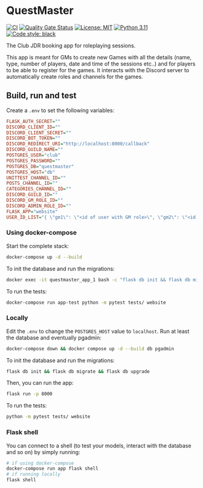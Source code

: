 # QuestMaster

[![CI](https://github.com/Club-JDR/questmaster/actions/workflows/ci.yml/badge.svg?branch=main)](https://github.com/Club-JDR/questmaster/actions/workflows/ci.yml)
[![Quality Gate Status](https://sonarcloud.io/api/project_badges/measure?project=Club-JDR_questmaster&metric=alert_status)](https://sonarcloud.io/dashboard?id=Club-JDR_questmaster)
[![License: MIT](https://img.shields.io/badge/License-MIT-yellow.svg)](https://opensource.org/licenses/MIT)
[![Python 3.11](https://img.shields.io/badge/python-3.11-blue.svg)](https://www.python.org/downloads/)
[![Code style: black](https://img.shields.io/badge/code%20style-black-000000.svg)](https://github.com/ambv/black)

The Club JDR booking app for roleplaying sessions.

This app is meant for GMs to create new Games with all the details (name, type, number of players, date and time of the sessions etc..) and for players to be able to register for the games. It interacts with the Discord server to automatically create roles and channels for the games.

## Build, run and test

Create a `.env` to set the following variables:

```ini
FLASK_AUTH_SECRET=""
DISCORD_CLIENT_ID=""
DISCORD_CLIENT_SECRET=""
DISCORD_BOT_TOKEN=""
DISCORD_REDIRECT_URI="http://localhost:8000/callback"
DISCORD_GUILD_NAME=""
POSTGRES_USER="club"
POSTGRES_PASSWORD=""
POSTGRES_DB="questmaster"
POSTGRES_HOST="db"
UNITTEST_CHANNEL_ID=""
POSTS_CHANNEL_ID=""
CATEGORIES_CHANNEL_ID=""
DISCORD_GUILD_ID=""
DISCORD_GM_ROLE_ID=""
DISCORD_ADMIN_ROLE_ID=""
FLASK_APP="website"
USER_ID_LIST="{ \"gm1\": \"<id of user with GM role>\", \"gm2\": \"<id of other user with GM role>\", \"notgm\": \"<id of user without GM role>\", \"admin\": \"<id of user with Admin role>\"}"
```

### Using docker-compose

Start the complete stack:

```sh
docker-compose up -d --build
```

To init the database and run the migrations:

```sh
docker exec -it questmaster_app_1 bash -c "flask db init && flask db migrate && flask db upgrade"
```

To run the tests:

```sh
docker-compose run app-test python -m pytest tests/ website
```

### Locally

Edit the `.env` to change the `POSTGRES_HOST` value to `localhost`.
Run at least the database and eventually pgadmin:

```sh
docker-compose down && docker compose up -d --build db pgadmin
```

To init the database and run the migrations:

```sh
flask db init && flask db migrate && flask db upgrade
```

Then, you can run the app:

```sh
flask run -p 8000
```

To run the tests:

```sh
python -m pytest tests/ website
```

### Flask shell

You can connect to a shell (to test your models, interact with the database and so on) by simply running:

```sh
# if using docker-compose
docker-compose run app flask shell
# if running locally
flask shell
```
